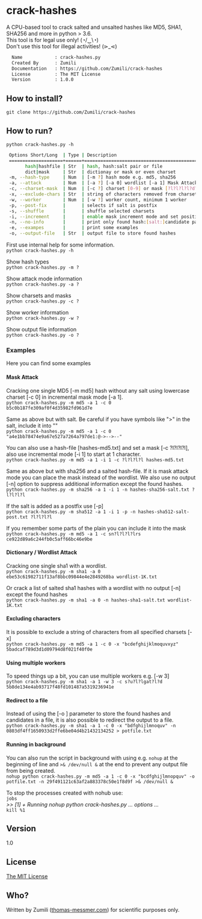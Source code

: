 # crack-hashes
A CPU-based tool to crack salted and unsalted hashes like MD5, SHA1, SHA256 and more in python > 3.6.  
This tool is for legal use only! (◔/‿\◔)  
Don't use this tool for illegal activities!  (⋗_⋖)

```bash
  Name            : crack-hashes.py
  Created By      : Zumili
  Documentation   : https://github.com/Zumili/crack-hashes
  License         : The MIT License
  Version         : 1.0.0
```

## How to install?

`git clone https://github.com/Zumili/crack-hashes`

## How to run?

`python crack-hashes.py -h`

```bash
 Options Short/Long  | Type | Description
 ====================+======+==========================================
       hash|hashfile | Str  | hash, hash:salt pair or file
       dict|mask     | Str  | dictionay or mask or even charset
 -m, --hash-type     | Num  | [-m ?] hash mode e.g. md5, sha256
 -a, --attack        | Num  | [-a ?] [-a 0] wordlist [-a 1] Mask Attack
 -c, --charset-mask  | Num  | [-c ?] charset [0-9] or mask [?l?l?l?l?d?d]
 -x, --exclude-chars | Str  | string of characters removed from charset
 -w, --worker        | Num  | [-w ?] worker count, minimum 1 worker
 -p, --post-fix      |      | selects if salt is postfix
 -s, --shuffle       |      | shuffle selected charsets
 -i, --increment     |      | enable mask increment mode and set position
 -n, --no-info       |      | print only found hash:[salt:]candidate pair
 -e, --exampes       |      | print some examples
 -o, --output-file   | Str  | output file to store found hashes
```


First use internal help for some information.  
`python crack-hashes.py -h`

Show hash types  
`python crack-hashes.py -m ?`

Show attack mode information  
`python crack-hashes.py -a ?`

Show charsets and masks  
`python crack-hashes.py -c ?`

Show worker information  
`python crack-hashes.py -w ?`

Show output file information  
`python crack-hashes.py -o ?`

### Examples

Here you can find some examples

#### Mask Attack

Cracking one single MD5 [-m md5] hash without any salt using lowercase charset [-c 0] in incremental mask mode [-a 1].  
`python crack-hashes.py -m md5 -a 1 -c 0 b5c0b187fe309af0f4d35982fd961d7e`  

Same as above but with salt. Be careful if you have symbols like ">" in the salt, include it into ""  
`python crack-hashes.py -m md5 -a 1 -c 0 "a4e1bb78474e9a67e527a7264a797de1:@->-->--"`  

You can also use a hash-file [hashes-md5.txt] and set a mask [-c ?l?l?l?l], also use incremental mode [-i 1] to start at 1 character.  
`python crack-hashes.py -m md5 -a 1 -i 1 -c ?l?l?l?l hashes-md5.txt`  

Same as above but with sha256 and a salted hash-file. If it is mask attack mode you can place the mask instead of the wordlist. We also use no output [-n] option to suppress additional information except the found hashes.  
`python crack-hashes.py -m sha256 -a 1 -i 1 -n hashes-sha256-salt.txt ?l?l?l?l`  

If the salt is added as a postfix use [-p]  
`python crack-hashes.py -m sha512 -a 1 -i 1 -p -n hashes-sha512-salt-post.txt ?l?l?l?l`  

If you remember some parts of the plain you can include it into the mask  
`python crack-hashes.py -m md5 -a 1 -c sn?l?l?l?lrs ce922d89a6c244fb0c5aff66bc46e9be`  

#### Dictionary / Wordlist Attack

Cracking one single sha1 with a wordlist.  
`python crack-hashes.py -m sha1 -a 0 ebe53c61982711f13af8bbc09844e4e2849268ba wordlist-1K.txt`  

Or crack a list of salted sha1 hashes with a wordlist with no output [-n] except the found hashes  
`python crack-hashes.py -m sha1 -a 0 -n hashes-sha1-salt.txt wordlist-1K.txt`  

#### Excluding characters

It is possible to exclude a string of characters from all specified charsets [-x]  
`python crack-hashes.py -m md5 -a 1 -c 0 -x "bcdefghijklmoquvxyz" 5badcaf789d3d1d09794d8f021f40f0e`  

#### Using multiple workers

To speed things up a bit, you can use multiple workers e.g. [-w 3]  
`python crack-hashes.py -m sha1 -a 1 -w 3 -c s?u?l?lgat?l?d 5b8de134e4ab93717f48fd101487a5319236941e`  

#### Redirect to a file

Instead of using the [-o <file>] parameter to store the found hashes and candidates in a file, it is also possible to redirect the output to a file.  
`python crack-hashes.py -m sha1 -a 1 -c 0 -x "bdfghijlmnoquv" -n 0803df4ff1650933d2ffe6be04d4b21432134252 > potfile.txt`

#### Running in background

You can also run the script in background with using e.g. `nohup` at the beginning of line and `>& /dev/null &` at the end to prevent any output file from being created.  
`nohup python crack-hashes.py -m md5 -a 1 -c 0 -x "bcdfghijlmnopquv" -o potfile.txt -n 29f491121c63af2a883378c50e1f8d9f >& /dev/null &`

To stop the processes created with nohub use:  
`jobs`  
*>> [1] + Running nohup python crack-hashes.py ... options ...*  
`kill %1`  

## Version
1.0

## License
[The MIT License](https://opensource.org/licenses/MIT)

## Who?
Written by Zumili ([thomas-messmer.com](http://thomas-messmer.com)) for scientific purposes only.
